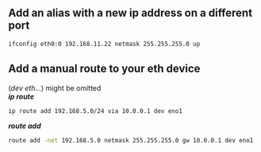 ## Add an alias with a new ip address on a different port
```sh
ifconfig eth0:0 192.168.11.22 netmask 255.255.255.0 up
```

## Add a manual route to your eth device
(_dev eth..._) might be omitted  
_**ip route**_
```sh
ip route add 192.168.5.0/24 via 10.0.0.1 dev eno1
```
_**route add**_
```sh
route add -net 192.168.5.0 netmask 255.255.255.0 gw 10.0.0.1 dev eno1
```
